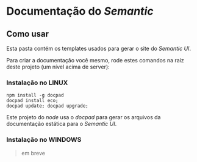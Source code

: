 # Documentação do *Semantic*

## Como usar

Esta pasta contém os templates usados para gerar o site do *Semantic UI*.

Para criar a documentação você mesmo, rode estes comandos na raiz deste projeto (um nível acima de server):

### Instalação no LINUX

```
npm install -g docpad
docpad install eco;
docpad update; docpad upgrade;
```


Este projeto do *node* usa o *docpad* para gerar os arquivos da documentação estática para o *Semantic UI*.

### Instalação no WINDOWS

> em breve
